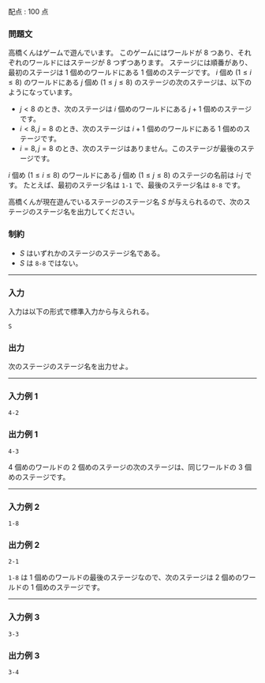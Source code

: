 配点 : $100$ 点

### 問題文

高橋くんはゲームで遊んでいます。 このゲームにはワールドが $8$ つあり、それぞれのワールドにはステージが $8$ つずつあります。 ステージには順番があり、最初のステージは $1$ 個めのワールドにある $1$ 個めのステージです。 $i$ 個め $(1\le i\le 8)$ のワールドにある $j$ 個め $(1\le j\le 8)$ のステージの次のステージは、以下のようになっています。

  * $j\lt8$ のとき、次のステージは $i$ 個めのワールドにある $j+1$ 個めのステージです。
  * $i\lt8,j=8$ のとき、次のステージは $i+1$ 個めのワールドにある $1$ 個めのステージです。
  * $i=8,j=8$ のとき、次のステージはありません。このステージが最後のステージです。



$i$ 個め $(1\le i\le 8)$ のワールドにある $j$ 個め $(1\le j\le 8)$ のステージの名前は $i$-$j$ です。 たとえば、最初のステージ名は `1-1` で、最後のステージ名は `8-8` です。

高橋くんが現在遊んでいるステージのステージ名 $S$ が与えられるので、次のステージのステージ名を出力してください。

### 制約

  * $S$ はいずれかのステージのステージ名である。
  * $S$ は `8-8` ではない。



* * *

### 入力

入力は以下の形式で標準入力から与えられる。
    
    
    S

### 出力

次のステージのステージ名を出力せよ。

* * *

### 入力例 1
    
    
    4-2

### 出力例 1
    
    
    4-3

$4$ 個めのワールドの $2$ 個めのステージの次のステージは、同じワールドの $3$ 個めのステージです。

* * *

### 入力例 2
    
    
    1-8

### 出力例 2
    
    
    2-1

`1-8` は $1$ 個めのワールドの最後のステージなので、次のステージは $2$ 個めのワールドの $1$ 個めのステージです。

* * *

### 入力例 3
    
    
    3-3

### 出力例 3
    
    
    3-4